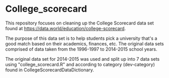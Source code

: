 # College_scorecard
This repository focuses on cleaning up the College Scorecard data set found at https://data.world/education/college-scorecard.

The purpose of this data set is to help students pick a university that's a good match based on their academics, finances, etc. The original data sets comprised of data taken from the 1996-1997 to 2014-2015 school years.

The original data set for 2014-2015 was used and split up into 7 data sets using "college_scorecard.R" and according to category (dev-category) found in CollegeScorecardDataDictionary.

